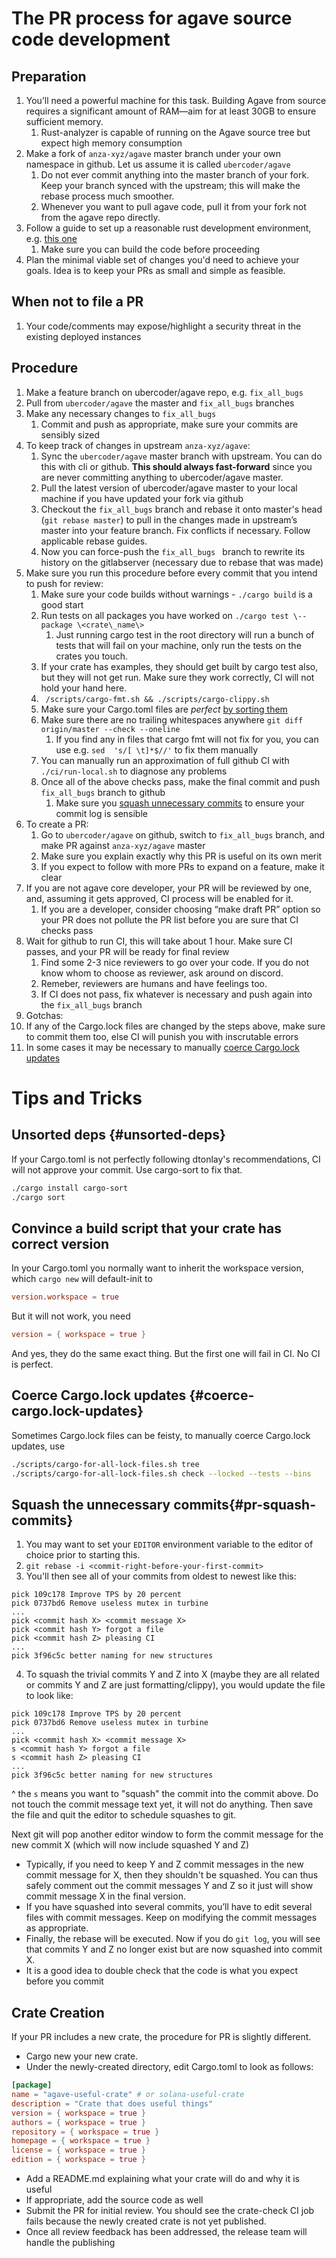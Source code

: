 # The PR process for agave source code development

## Preparation

1. You’ll need a powerful machine for this task. Building Agave from source requires a significant amount of RAM—aim for at least 30GB to ensure sufficient memory.
   1. Rust-analyzer is capable of running on the Agave source tree but expect high memory consumption
2. Make a fork of `anza-xyz/agave` master branch under your own namespace in github. Let us assume it is called `ubercoder/agave`
   1. Do not ever commit anything into the master branch of your fork. Keep your branch synced with the upstream; this will make the rebase process much smoother.
   2. Whenever you want to pull agave code, pull it from your fork not from the agave repo directly.
3. Follow a guide to set up a reasonable rust development environment, e.g. [this one](https://github.com/anza-xyz/agave/?tab=readme-ov-file#building)
   1. Make sure you can build the code before proceeding
4. Plan the minimal viable set of changes you'd need to achieve your goals. Idea is to keep your PRs as small and simple as feasible.


## When not to file a PR

1. Your code/comments may expose/highlight a security threat in the existing deployed instances


## Procedure

1. Make a feature branch on ubercoder/agave repo, e.g. `fix_all_bugs`
2. Pull from `ubercoder/agave` the master and `fix_all_bugs` branches
3. Make any necessary changes to `fix_all_bugs`
   1. Commit and push as appropriate, make sure your commits are sensibly sized
4. To keep track of changes in upstream `anza-xyz/agave`:
   1. Sync the `ubercoder/agave` master branch with upstream. You can do this with cli or github. **This should always fast-forward** since you are never committing anything to  ubercoder/agave master.
   2. Pull the latest version of ubercoder/agave master to your local machine if you have updated your fork via github
   3. Checkout the `fix_all_bugs` branch and rebase it onto master's head (`git rebase master`) to pull in the changes made in upstream’s master into your feature branch. Fix conflicts if necessary. Follow applicable rebase guides.
   4. Now you can force-push the `fix_all_bugs ` branch to rewrite its history on the gitlabserver (necessary due to rebase that was made)
5. Make sure you run this procedure before every commit that you intend to push for review:
   1. Make sure your code builds without warnings - `./cargo build` is a good start
   2. Run tests on all packages you have worked on ``` ./cargo test \--package \<crate\_name\> ```
      1. Just running cargo test in the root directory will run a bunch of tests that will fail on your machine, only run the tests on the crates you touch.
   3. If your crate has examples, they should get built by cargo test also, but they will not get run. Make sure they work correctly, CI will not hold your hand here.
   4. ``` /scripts/cargo-fmt.sh && ./scripts/cargo-clippy.sh```
   5. Make sure your Cargo.toml files are *perfect* [by sorting them](#unsorted-deps)
   6. Make sure there are no trailing whitespaces anywhere `git diff origin/master --check --oneline`
      1. If you find any in files that cargo fmt will not fix for you, you can use e.g. `sed  's/[ \t]*$//'` to fix them manually
   7. You can manually run an approximation of full github CI with ``` ./ci/run-local.sh``` to diagnose any problems
   8. Once all of the above checks pass, make the final commit and push `fix_all_bugs` branch to github
      1. Make sure you [squash unnecessary commits](#pr-squash-commits) to ensure your commit log is sensible
6. To create a PR:
   1. Go to `ubercoder/agave` on github, switch to `fix_all_bugs` branch, and make PR against `anza-xyz/agave` master
   2. Make sure you explain exactly why this PR is useful on its own merit
   3. If you expect to follow with more PRs to expand on a feature, make it clear
7. If you are not agave core developer, your PR will be reviewed by one, and, assuming it gets approved, CI process will be enabled for it.
   1. If you are a developer, consider choosing “make draft PR” option so your PR does not pollute the PR list before you are sure that CI checks pass
8. Wait for github to run CI, this will take about 1 hour. Make sure CI passes, and your PR will be ready for final review
   1. Find some 2-3 nice reviewers to go over your code. If you do not know whom to choose as reviewer, ask around on discord.
   2. Remeber, reviewers are humans and have feelings too.
   3. If CI does not pass, fix whatever is necessary and push again into the `fix_all_bugs` branch
10. Gotchas:
   1. If any of the Cargo.lock files are changed by the steps above, make sure to commit them too, else CI will punish you with inscrutable errors
   2. In some cases it may be necessary to manually [coerce Cargo.lock updates](#coerce-cargo.lock-updates)


# Tips and Tricks

## Unsorted deps {#unsorted-deps}

  If your Cargo.toml is not perfectly following dtonlay's recommendations, CI will not approve your commit. Use cargo-sort to fix that.
```sh
./cargo install cargo-sort
./cargo sort
```


## Convince a build script that your crate has correct version

   In your Cargo.toml you normally want to inherit the workspace version, which `cargo new` will default-init to

```toml
version.workspace = true
```

   But it will not work, you need


```toml
version = { workspace = true }
```

   And yes, they do the same exact thing. But the first one will fail in CI. No CI is perfect.



## Coerce Cargo.lock updates {#coerce-cargo.lock-updates}

   Sometimes Cargo.lock files can be feisty, to manually coerce Cargo.lock updates, use


```sh
./scripts/cargo-for-all-lock-files.sh tree
./scripts/cargo-for-all-lock-files.sh check --locked --tests --bins
```



## Squash the unnecessary commits{#pr-squash-commits}

1. You may want to set your `EDITOR` environment variable to the editor of choice prior to starting this.
2. `git rebase -i <commit-right-before-your-first-commit>`
3. You'll then see all of your commits from oldest to newest like this:
```
pick 109c178 Improve TPS by 20 percent
pick 0737bd6 Remove useless mutex in turbine
...
pick <commit hash X> <commit message X>
pick <commit hash Y> forgot a file
pick <commit hash Z> pleasing CI
...
pick 3f96c5c better naming for new structures
```
4. To squash the trivial commits Y and Z into X (maybe they are all related or commits Y and Z are just formatting/clippy), you would update the file to look like:
```
pick 109c178 Improve TPS by 20 percent
pick 0737bd6 Remove useless mutex in turbine
...
pick <commit hash X> <commit message X>
s <commit hash Y> forgot a file
s <commit hash Z> pleasing CI
...
pick 3f96c5c better naming for new structures
```
^ the `s` means you want to "squash" the commit into the commit above. Do not touch the commit message text yet, it will not do anything.
Then save the file and quit the editor to schedule squashes to git.

Next git will pop another editor window to form the commit message for the new commit X (which will now include squashed Y and Z)

* Typically, if you need to keep Y and Z commit messages in the new commit message for X, then they shouldn't be squashed.
You can thus safely comment out the commit messages Y and Z so it just will show commit message X in the final version.
* If you have squashed into several commits, you’ll have to edit several files with commit messages. Keep on modifying the commit messages as appropriate.
* Finally, the rebase will be executed. Now if you do `git log`, you will see that commits Y and Z no longer exist but are now squashed into commit X.
* It is a good idea to double check that the code is what you expect before you commit

## Crate Creation

If your PR includes a new crate, the procedure for PR is slightly different.

* Cargo new your new crate.
* Under the newly-created directory, edit Cargo.toml to look as follows:

```toml
[package]
name = "agave-useful-crate" # or solana-useful-crate
description = "Crate that does useful things"
version = { workspace = true }
authors = { workspace = true }
repository = { workspace = true }
homepage = { workspace = true }
license = { workspace = true }
edition = { workspace = true }
```
* Add a README.md explaining what your crate will do and why it is useful
* If appropriate, add the source code as well
* Submit the PR for initial review.  You should see the crate-check CI
  job fails because the newly created crate is not yet published.
* Once all review feedback has been addressed, the release team will handle the publishing
